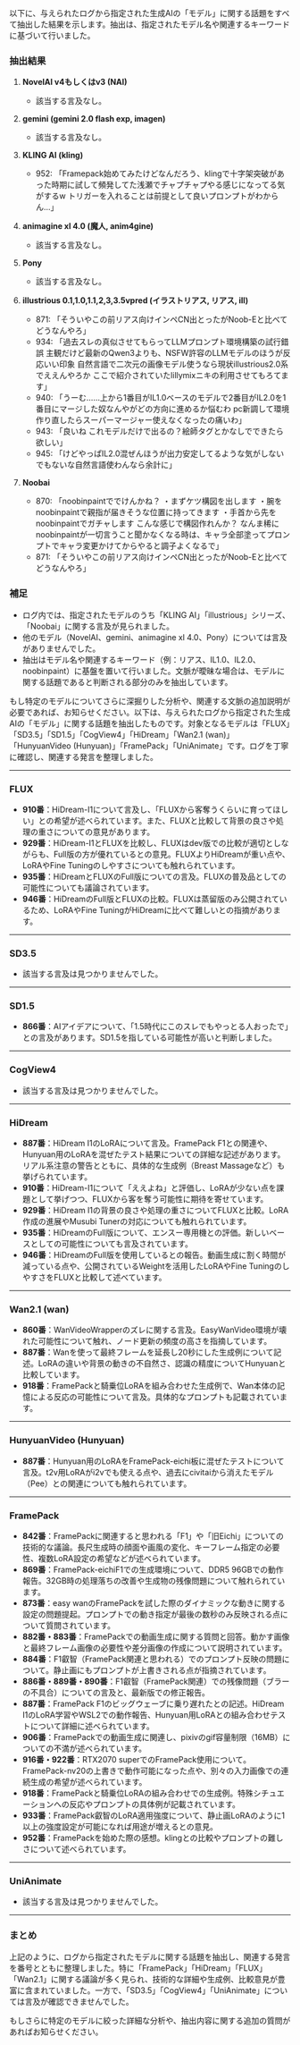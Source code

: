 以下に、与えられたログから指定された生成AIの「モデル」に関する話題をすべて抽出した結果を示します。抽出は、指定されたモデル名や関連するキーワードに基づいて行いました。

### 抽出結果

1. **NovelAI v4もしくはv3 (NAI)**  
   - 該当する言及なし。

2. **gemini (gemini 2.0 flash exp, imagen)**  
   - 該当する言及なし。

3. **KLING AI (kling)**  
   - 952: 「Framepack始めてみたけどなんだろう、klingで十字架突破があった時期に試して頻発してた浅瀬でチャプチャプやる感じになってる気がするw トリガーを入れることは前提として良いプロンプトがわからん…」

4. **animagine xl 4.0 (魔人, anim4gine)**  
   - 該当する言及なし。

5. **Pony**  
   - 該当する言及なし。

6. **illustrious 0.1,1.0,1.1,2,3,3.5vpred (イラストリアス, リアス, ill)**  
   - 871: 「そういやこの前リアス向けインペCN出とったがNoob-Eと比べてどうなんやろ」
   - 934: 「過去スレの真似させてもらってLLMプロンプト環境構築の試行錯誤 主観だけど最新のQwen3よりも、NSFW許容のLLMモデルのほうが反応いい印象 自然言語で二次元の画像モデル使うなら現状illustrious2.0系でええんやろか ここで紹介されていたlillymixニキの利用させてもろてます」
   - 940: 「うーむ……上から1番目がIL1.0ベースのモデルで2番目がIL2.0を1番目にマージした奴なんやがどの方向に進めるか悩むわ pc新調して環境作り直したらスーパーマージャー使えなくなったの痛いわ」
   - 943: 「良いね これモデルだけで出るの？絵師タグとかなしでできたら欲しい」
   - 945: 「けどやっぱIL2.0混ぜんほうが出力安定してるような気がしないでもないな自然言語使わんなら余計に」

7. **Noobai**  
   - 870: 「noobinpaintででけんかね？ ・まずケツ構図を出します ・腕をnoobinpaintで親指が届きそうな位置に持ってきます ・手首から先をnoobinpaintでガチャします こんな感じで構図作れんか？ なんま稀にnoobinpaintが一切言うこと聞かなくなる時は、キャラ全部塗ってプロンプトでキャラ変更かけてからやると調子よくなるで」
   - 871: 「そういやこの前リアス向けインペCN出とったがNoob-Eと比べてどうなんやろ」

### 補足
- ログ内では、指定されたモデルのうち「KLING AI」「illustrious」シリーズ、「Noobai」に関する言及が見られました。
- 他のモデル（NovelAI、gemini、animagine xl 4.0、Pony）については言及がありませんでした。
- 抽出はモデル名や関連するキーワード（例：リアス、IL1.0、IL2.0、noobinpaint）に基盤を置いて行いました。文脈が曖昧な場合は、モデルに関する話題であると判断される部分のみを抽出しています。

もし特定のモデルについてさらに深掘りした分析や、関連する文脈の追加説明が必要であれば、お知らせください。以下は、与えられたログから指定された生成AIの「モデル」に関する話題を抽出したものです。対象となるモデルは「FLUX」「SD3.5」「SD1.5」「CogView4」「HiDream」「Wan2.1 (wan)」「HunyuanVideo (Hunyuan)」「FramePack」「UniAnimate」です。ログを丁寧に確認し、関連する発言を整理しました。

---

### **FLUX**
- **910番**：HiDream-I1について言及し、「FLUXから客奪うくらいに育ってほしい」との希望が述べられています。また、FLUXと比較して背景の良さや処理の重さについての意見があります。
- **929番**：HiDream-I1とFLUXを比較し、FLUXはdev版での比較が適切としながらも、Full版の方が優れているとの意見。FLUXよりHiDreamが重い点や、LoRAやFine Tuningのしやすさについても触れられています。
- **935番**：HiDreamとFLUXのFull版についての言及。FLUXの普及品としての可能性についても議論されています。
- **946番**：HiDreamのFull版とFLUXの比較。FLUXは蒸留版のみ公開されているため、LoRAやFine TuningがHiDreamに比べて難しいとの指摘があります。

---

### **SD3.5**
- 該当する言及は見つかりませんでした。

---

### **SD1.5**
- **866番**：AIアイデアについて、「1.5時代にこのスレでもやっとる人おったで」との言及があります。SD1.5を指している可能性が高いと判断しました。

---

### **CogView4**
- 該当する言及は見つかりませんでした。

---

### **HiDream**
- **887番**：HiDream I1のLoRAについて言及。FramePack F1との関連や、Hunyuan用のLoRAを混ぜたテスト結果についての詳細な記述があります。リアル系注意の警告とともに、具体的な生成例（Breast Massageなど）も挙げられています。
- **910番**：HiDream-I1について「ええよね」と評価し、LoRAが少ない点を課題として挙げつつ、FLUXから客を奪う可能性に期待を寄せています。
- **929番**：HiDream I1の背景の良さや処理の重さについてFLUXと比較。LoRA作成の進展やMusubi Tunerの対応についても触れられています。
- **935番**：HiDreamのFull版について、エンスー専用機との評価。新しいベースとしての可能性についても言及されています。
- **946番**：HiDreamのFull版を使用しているとの報告。動画生成に割く時間が減っている点や、公開されているWeightを活用したLoRAやFine TuningのしやすさをFLUXと比較して述べています。

---

### **Wan2.1 (wan)**
- **860番**：WanVideoWrapperのズレに関する言及。EasyWanVideo環境が壊れた可能性について触れ、ノード更新の頻度の高さを指摘しています。
- **887番**：Wanを使って最終フレームを延長し20秒にした生成例について記述。LoRAの違いや背景の動きの不自然さ、認識の精度についてHunyuanと比較しています。
- **918番**：FramePackと騎乗位LoRAを組み合わせた生成例で、Wan本体の記憶による反応の可能性について言及。具体的なプロンプトも記載されています。

---

### **HunyuanVideo (Hunyuan)**
- **887番**：Hunyuan用のLoRAをFramePack-eichi板に混ぜたテストについて言及。t2v用LoRAがi2vでも使える点や、過去にcivitaiから消えたモデル（Pee）との関連についても触れられています。

---

### **FramePack**
- **842番**：FramePackに関連すると思われる「F1」や「旧Eichi」についての技術的な議論。長尺生成時の顔面や画風の変化、キーフレーム指定の必要性、複数LoRA設定の希望などが述べられています。
- **869番**：FramePack-eichiF1での生成環境について、DDR5 96GBでの動作報告。32GB時の処理落ちの改善や生成物の残像問題について触れられています。
- **873番**：easy wanのFramePackを試した際のダイナミックな動きに関する設定の問題提起。プロンプトでの動き指定が最後の数秒のみ反映される点について質問されています。
- **882番・883番**：FramePackでの動画生成に関する質問と回答。動かす画像と最終フレーム画像の必要性や差分画像の作成について説明されています。
- **884番**：F1叡智（FramePack関連と思われる）でのプロンプト反映の問題について。静止画にもプロンプトが上書きされる点が指摘されています。
- **886番・889番・890番**：F1叡智（FramePack関連）での残像問題（ブラーの不具合）についての言及と、最新版での修正報告。
- **887番**：FramePack F1のビッグウェーブに乗り遅れたとの記述。HiDream I1のLoRA学習やWSL2での動作報告、Hunyuan用LoRAとの組み合わせテストについて詳細に述べられています。
- **906番**：FramePackでの動画生成に関連し、pixivのgif容量制限（16MB）についての不満が述べられています。
- **916番・922番**：RTX2070 superでのFramePack使用について。FramePack-nv20の上書きで動作可能になった点や、別々の入力画像での連続生成の希望が述べられています。
- **918番**：FramePackと騎乗位LoRAの組み合わせでの生成例。特殊シチュエーションへの反応やプロンプトの具体例が記載されています。
- **933番**：FramePack叡智のLoRA適用強度について、静止画LoRAのように1以上の強度設定が可能になれば用途が増えるとの意見。
- **952番**：FramePackを始めた際の感想。klingとの比較やプロンプトの難しさについて述べられています。

---

### **UniAnimate**
- 該当する言及は見つかりませんでした。

---

### **まとめ**
上記のように、ログから指定されたモデルに関する話題を抽出し、関連する発言を番号とともに整理しました。特に「FramePack」「HiDream」「FLUX」「Wan2.1」に関する議論が多く見られ、技術的な詳細や生成例、比較意見が豊富に含まれていました。一方で、「SD3.5」「CogView4」「UniAnimate」については言及が確認できませんでした。

もしさらに特定のモデルに絞った詳細な分析や、抽出内容に関する追加の質問があればお知らせください。